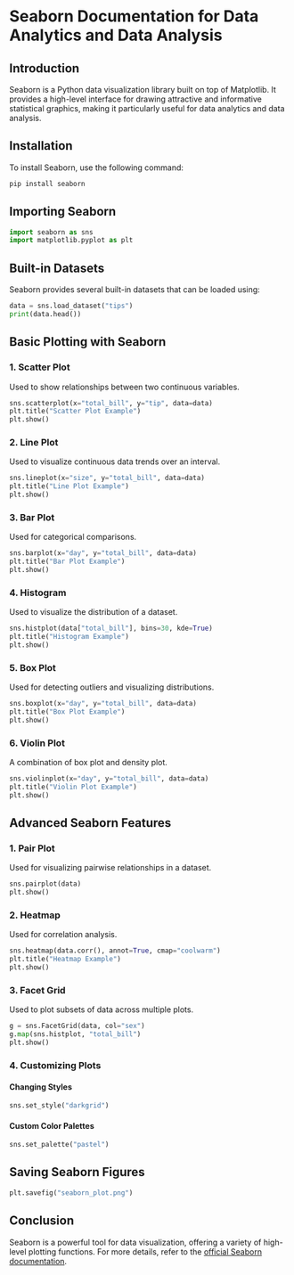 # Seaborn Documentation for Data Analytics and Data Analysis

## Introduction
Seaborn is a Python data visualization library built on top of Matplotlib. It provides a high-level interface for drawing attractive and informative statistical graphics, making it particularly useful for data analytics and data analysis.

## Installation
To install Seaborn, use the following command:
```sh
pip install seaborn
```

## Importing Seaborn
```python
import seaborn as sns
import matplotlib.pyplot as plt
```

## Built-in Datasets
Seaborn provides several built-in datasets that can be loaded using:
```python
data = sns.load_dataset("tips")
print(data.head())
```

## Basic Plotting with Seaborn

### 1. Scatter Plot
Used to show relationships between two continuous variables.
```python
sns.scatterplot(x="total_bill", y="tip", data=data)
plt.title("Scatter Plot Example")
plt.show()
```

### 2. Line Plot
Used to visualize continuous data trends over an interval.
```python
sns.lineplot(x="size", y="total_bill", data=data)
plt.title("Line Plot Example")
plt.show()
```

### 3. Bar Plot
Used for categorical comparisons.
```python
sns.barplot(x="day", y="total_bill", data=data)
plt.title("Bar Plot Example")
plt.show()
```

### 4. Histogram
Used to visualize the distribution of a dataset.
```python
sns.histplot(data["total_bill"], bins=30, kde=True)
plt.title("Histogram Example")
plt.show()
```

### 5. Box Plot
Used for detecting outliers and visualizing distributions.
```python
sns.boxplot(x="day", y="total_bill", data=data)
plt.title("Box Plot Example")
plt.show()
```

### 6. Violin Plot
A combination of box plot and density plot.
```python
sns.violinplot(x="day", y="total_bill", data=data)
plt.title("Violin Plot Example")
plt.show()
```

## Advanced Seaborn Features

### 1. Pair Plot
Used for visualizing pairwise relationships in a dataset.
```python
sns.pairplot(data)
plt.show()
```

### 2. Heatmap
Used for correlation analysis.
```python
sns.heatmap(data.corr(), annot=True, cmap="coolwarm")
plt.title("Heatmap Example")
plt.show()
```

### 3. Facet Grid
Used to plot subsets of data across multiple plots.
```python
g = sns.FacetGrid(data, col="sex")
g.map(sns.histplot, "total_bill")
plt.show()
```

### 4. Customizing Plots
#### Changing Styles
```python
sns.set_style("darkgrid")
```
#### Custom Color Palettes
```python
sns.set_palette("pastel")
```

## Saving Seaborn Figures
```python
plt.savefig("seaborn_plot.png")
```

## Conclusion
Seaborn is a powerful tool for data visualization, offering a variety of high-level plotting functions. For more details, refer to the [official Seaborn documentation](https://seaborn.pydata.org/).


